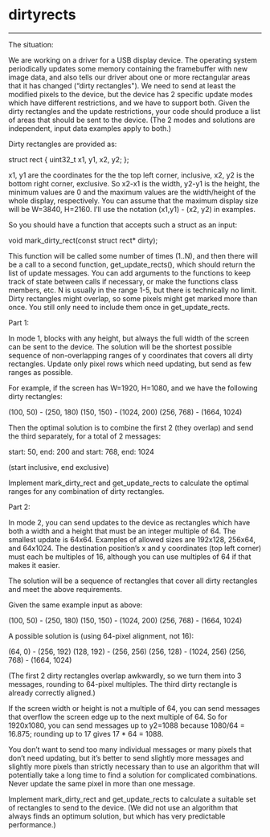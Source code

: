 # dirtyrects

---

The situation:

We are working on a driver for a USB display device. The operating system periodically updates some memory containing the framebuffer with new image data, and also tells our driver about one or more rectangular areas that it has changed (“dirty rectangles"). We need to send at least the modified pixels to the device, but the device has 2 specific update modes which have different restrictions, and we have to support both. Given the dirty rectangles and the update restrictions, your code should produce a list of areas that should be sent to the device. (The 2 modes and solutions are independent, input data examples apply to both.)

Dirty rectangles are provided as:

struct rect
{
 uint32_t x1, y1, x2, y2;
};

x1, y1 are the coordinates for the the top left corner, inclusive, x2, y2 is the bottom right corner, exclusive. So x2-x1 is the width, y2-y1 is the height, the minimum values are 0 and the maximum values are the width/height of the whole display, respectively. You can assume that the maximum display size will be W=3840, H=2160. I’ll use the notation (x1,y1) - (x2, y2) in examples.

So you should have a function that accepts such a struct as an input:

void mark_dirty_rect(const struct rect* dirty);

This function will be called some number of times (1..N), and then there will be a call to a second function, get_update_rects(), which should return the list of update messages. You can add arguments to the functions to keep track of state between calls if necessary, or make the functions class members, etc. N is usually in the range 1-5, but there is technically no limit. Dirty rectangles might overlap, so some pixels might get marked more than once. You still only need to include them once in get_update_rects.


Part 1:

In mode 1, blocks with any height, but always the full width of the screen can be sent to the device. The solution will be the shortest possible sequence of non-overlapping ranges of y coordinates that covers all dirty rectangles. Update only pixel rows which need updating, but send as few ranges as possible.

For example, if the screen has W=1920, H=1080, and we have the following dirty rectangles:

(100, 50) - (250, 180)
(150, 150) - (1024, 200)
(256, 768) - (1664, 1024)

Then the optimal solution is to combine the first 2 (they overlap) and send the third separately, for a total of 2 messages:

start: 50, end: 200
and
start: 768, end: 1024

(start inclusive, end exclusive)

Implement mark_dirty_rect and get_update_rects to calculate the optimal ranges for any combination of dirty rectangles.



Part 2:

In mode 2, you can send updates to the device as rectangles which have both a width and a height that must be an integer multiple of 64. The smallest update is 64x64. Examples of allowed sizes are 192x128, 256x64, and 64x1024. 
The destination position’s x and y coordinates (top left corner) must each be multiples of 16, although you can use multiples of 64 if that makes it easier.

The solution will be a sequence of rectangles that cover all dirty rectangles and meet the above requirements.


Given the same example input as above:

(100, 50) - (250, 180)
(150, 150) - (1024, 200)
(256, 768) - (1664, 1024)

A possible solution is (using 64-pixel alignment, not 16):

(64, 0) - (256, 192)
(128, 192) - (256, 256)
(256, 128) - (1024, 256)
(256, 768) - (1664, 1024)

(The first 2 dirty rectangles overlap awkwardly, so we turn them into 3 messages, rounding to 64-pixel multiples. The third dirty rectangle is already correctly aligned.)


If the screen width or height is not a multiple of 64, you can send messages that overflow the screen edge up to the next multiple of 64. So for 1920x1080, you can send messages up to y2=1088 because 1080/64 = 16.875; rounding up to 17 gives 17 * 64 = 1088.


You don’t want to send too many individual messages or many pixels that don’t need updating, but it’s better to send slightly more messages and slightly more pixels than strictly necessary than to use an algorithm that will potentially take a long time to find a solution for complicated combinations. Never update the same pixel in more than one message.

Implement mark_dirty_rect and get_update_rects to calculate a suitable set of rectangles to send to the device.
(We did not use an algorithm that always finds an optimum solution, but which has very predictable performance.)
